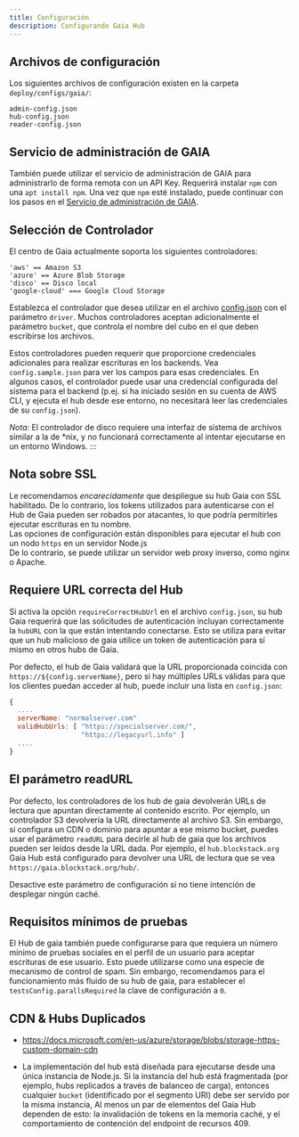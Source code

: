 ```yaml
---
title: Configuración
description: Configurando Gaia Hub
---
```


## Archivos de configuración

Los siguientes archivos de configuración existen en la carpeta `deploy/configs/gaia/`:

```
admin-config.json
hub-config.json
reader-config.json
```

## Servicio de administración de GAIA

También puede utilizar el servicio de administración de GAIA para administrarlo de forma remota con un API Key. Requerirá instalar `npm` con una `apt install npm`. Una vez que `npm` esté instalado, puede continuar con los pasos en el [Servicio de administración de GAIA](https://github.com/stacks-network/gaia/blob/master/admin/README.md).

## Selección de Controlador

El centro de Gaia actualmente soporta los siguientes controladores:

```
'aws' == Amazon S3
'azure' == Azure Blob Storage
'disco' == Disco local
'google-cloud' === Google Cloud Storage
```

Establezca el controlador que desea utilizar en el archivo [config.json](https://github.com/stacks-network/gaia/blob/master/hub/config.sample.json) con el parámetro `driver`. Muchos controladores aceptan adicionalmente el parámetro `bucket`, que controla el nombre del cubo en el que deben escribirse los archivos.

Estos controladores pueden requerir que proporcione credenciales adicionales para realizar escrituras en los backends. Vea `config.sample.json` para ver los campos para esas credenciales. En algunos casos, el controlador puede usar una credencial configurada del sistema para el backend (p.ej. si ha iniciado sesión en su cuenta de AWS CLI, y ejecuta el hub desde ese entorno, no necesitará leer las credenciales de su `config.json`).

_Nota:_ El controlador de disco requiere una interfaz de sistema de archivos similar a la de \*nix, y no funcionará correctamente al intentar ejecutarse en un entorno Windows. :::

## Nota sobre SSL

Le recomendamos _encarecidamente_ que despliegue su hub Gaia con SSL habilitado. De lo contrario, los tokens utilizados para autenticarse con el Hub de Gaia pueden ser robados por atacantes, lo que podría permitirles ejecutar escrituras en tu nombre.  
Las opciones de configuración están disponibles para ejecutar el hub con un nodo `https` en un servidor Node.js  
De lo contrario, se puede utilizar un servidor web proxy inverso, como nginx o Apache.

## Requiere URL correcta del Hub

Si activa la opción `requireCorrectHubUrl` en el archivo `config.json`, su hub Gaia requerirá que las solicitudes de autenticación incluyan correctamente la `hubURL` con la que están intentando conectarse. Esto se utiliza para evitar que un hub malicioso de gaia utilice un token de autenticación para sí mismo en otros hubs de Gaia.

Por defecto, el hub de Gaia validará que la URL proporcionada coincida con `https://${config.serverName}`, pero si hay múltiples URLs válidas para que los clientes puedan acceder al hub, puede incluir una lista en `config.json`:

```javascript
{
  ....
  serverName: "normalserver.com"
  validHubUrls: [ "https://specialserver.com/",
                  "https://legacyurl.info" ]
  ....
}
```

## El parámetro readURL

Por defecto, los controladores de los hub de gaia devolverán URLs de lectura que apuntan directamente al contenido escrito. Por ejemplo, un controlador S3 devolvería la URL directamente al archivo S3. Sin embargo, si configura un CDN o dominio para apuntar a ese mismo bucket, puedes usar el parámetro `readURL` para decirle al hub de gaia que los archivos pueden ser leídos desde la URL dada. Por ejemplo, el `hub.blockstack.org` Gaia Hub está configurado para devolver una URL de lectura que se vea `https://gaia.blockstack.org/hub/`.

Desactive este parámetro de configuración si no tiene intención de desplegar ningún caché.

## Requisitos mínimos de pruebas

El Hub de gaia también puede configurarse para que requiera un número mínimo de pruebas sociales en el perfil de un usuario para aceptar escrituras de ese usuario. Esto puede utilizarse como una especie de mecanismo de control de spam. Sin embargo, recomendamos para el funcionamiento más fluido de su hub de gaia, para establecer el `testsConfig.parallsRequired` la clave de configuración a `0`.

## CDN & Hubs Duplicados

- https://docs.microsoft.com/en-us/azure/storage/blobs/storage-https-custom-domain-cdn

- La implementación del hub está diseñada para ejecutarse desde una única instancia de Node.js. Si la instancia del hub está fragmentada (por ejemplo, hubs replicados a través de balanceo de carga), entonces cualquier `bucket` (identificado por el segmento URI) debe ser servido por la misma instancia, Al menos un par de elementos del Gaia Hub dependen de esto: la invalidación de tokens en la memoria caché, y el comportamiento de contención del endpoint de recursos 409.
